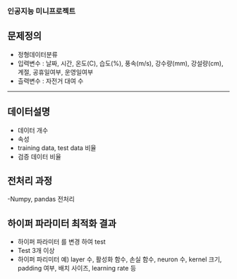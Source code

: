 <!-- info -->
### 인공지능 미니프로젝트


<!-- introduce -->
## 문제정의

  
- 정형데이터분류
- 입력변수 : 날짜, 시간, 온도(C), 습도(%), 풍속(m/s), 강수량(mm), 강설량(cm), 계절, 공휴일여부, 운영일여부	
- 츨력변수 : 자전거 대여 수

------

## 데이터설명

- 데이터 개수
- 속성
- training data, test data 비율 
- 검증 데이터 비율

## 전처리 과정

-Numpy, pandas 전처리


## 하이퍼 파라미터 최적화 결과 
- 하이퍼 파라미터 를 변경 하여 test
- Test 3개 이상 
- 하이퍼 파리미터 예) layer 수, 활성화 함수, 손실 함수, neuron 수, kernel 크기, padding 여부, 배치 사이즈, learning rate 등   

